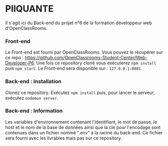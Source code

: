 # PIIQUANTE #

Il s'agit ici du Back-end du projet n°6 de la formation développeur web d'OpenClassRooms. 

### Front-end ### 

Le Front-end est fourni par OpenClassRooms. Vous pouvez le récupérer sur ce repo : https://github.com/OpenClassrooms-Student-Center/Web-Developer-P6. 
Une fois ce repository cloné vous exécuterez `npm install` puis `npm start`. 
Le Front-end sera disponible sur : `127.0.0.1:8081`.

### Back-end : Installation ### 

Clonez ce repository. Exécutez `npm install` puis, pour lancer le serveur, exécutez `nodemon server`.

### Back-end : Information ###

Les variables d'environnement contenant l'identifiant, le mot de passe, le host et le nom de la base de données ainsi que la clé pour l'encodage sont contenues dans un fichier nommé ".env" à la racine du back-end. Ce fichier sera fourni avec les livrables mais pas sur ce repository.